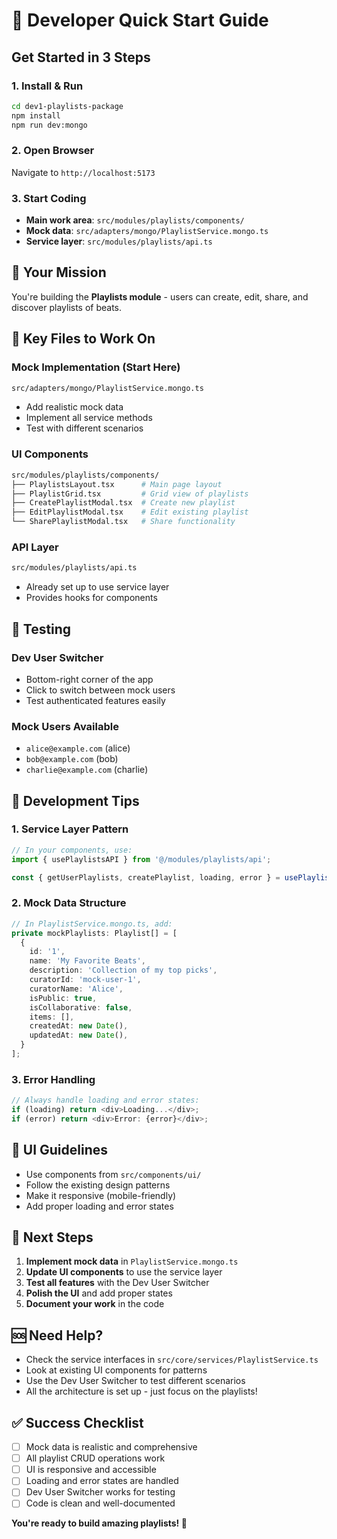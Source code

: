 # 🚀 Developer Quick Start Guide

## Get Started in 3 Steps

### 1. Install & Run
```bash
cd dev1-playlists-package
npm install
npm run dev:mongo
```

### 2. Open Browser
Navigate to `http://localhost:5173`

### 3. Start Coding
- **Main work area**: `src/modules/playlists/components/`
- **Mock data**: `src/adapters/mongo/PlaylistService.mongo.ts`
- **Service layer**: `src/modules/playlists/api.ts`

## 🎯 Your Mission

You're building the **Playlists module** - users can create, edit, share, and discover playlists of beats.

## 🔧 Key Files to Work On

### Mock Implementation (Start Here)
```bash
src/adapters/mongo/PlaylistService.mongo.ts
```
- Add realistic mock data
- Implement all service methods
- Test with different scenarios

### UI Components
```bash
src/modules/playlists/components/
├── PlaylistsLayout.tsx      # Main page layout
├── PlaylistGrid.tsx         # Grid view of playlists
├── CreatePlaylistModal.tsx  # Create new playlist
├── EditPlaylistModal.tsx    # Edit existing playlist
└── SharePlaylistModal.tsx   # Share functionality
```

### API Layer
```bash
src/modules/playlists/api.ts
```
- Already set up to use service layer
- Provides hooks for components

## 🧪 Testing

### Dev User Switcher
- Bottom-right corner of the app
- Click to switch between mock users
- Test authenticated features easily

### Mock Users Available
- `alice@example.com` (alice)
- `bob@example.com` (bob)  
- `charlie@example.com` (charlie)

## 📝 Development Tips

### 1. Service Layer Pattern
```typescript
// In your components, use:
import { usePlaylistsAPI } from '@/modules/playlists/api';

const { getUserPlaylists, createPlaylist, loading, error } = usePlaylistsAPI();
```

### 2. Mock Data Structure
```typescript
// In PlaylistService.mongo.ts, add:
private mockPlaylists: Playlist[] = [
  {
    id: '1',
    name: 'My Favorite Beats',
    description: 'Collection of my top picks',
    curatorId: 'mock-user-1',
    curatorName: 'Alice',
    isPublic: true,
    isCollaborative: false,
    items: [],
    createdAt: new Date(),
    updatedAt: new Date(),
  }
];
```

### 3. Error Handling
```typescript
// Always handle loading and error states:
if (loading) return <div>Loading...</div>;
if (error) return <div>Error: {error}</div>;
```

## 🎨 UI Guidelines

- Use components from `src/components/ui/`
- Follow the existing design patterns
- Make it responsive (mobile-friendly)
- Add proper loading and error states

## 🔄 Next Steps

1. **Implement mock data** in `PlaylistService.mongo.ts`
2. **Update UI components** to use the service layer
3. **Test all features** with the Dev User Switcher
4. **Polish the UI** and add proper states
5. **Document your work** in the code

## 🆘 Need Help?

- Check the service interfaces in `src/core/services/PlaylistService.ts`
- Look at existing UI components for patterns
- Use the Dev User Switcher to test different scenarios
- All the architecture is set up - just focus on the playlists!

## ✅ Success Checklist

- [ ] Mock data is realistic and comprehensive
- [ ] All playlist CRUD operations work
- [ ] UI is responsive and accessible
- [ ] Loading and error states are handled
- [ ] Dev User Switcher works for testing
- [ ] Code is clean and well-documented

**You're ready to build amazing playlists! 🎵**
